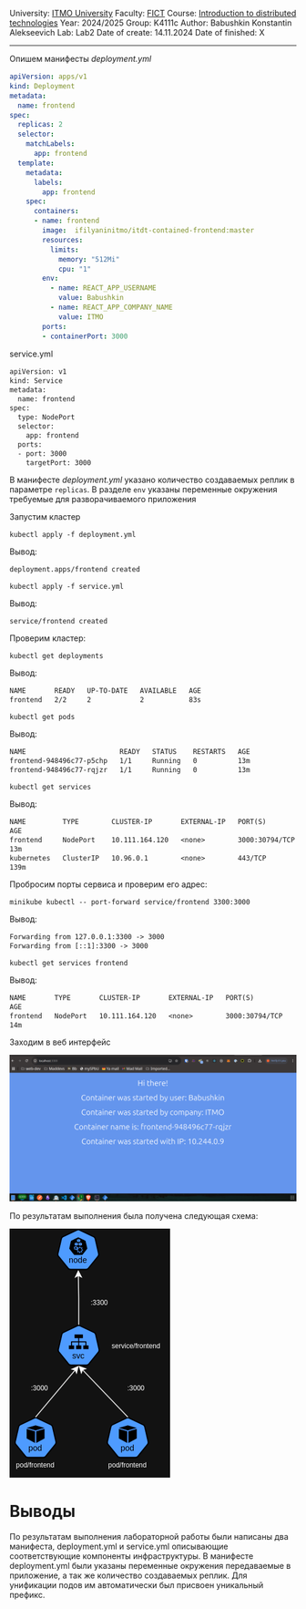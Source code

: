 
University: [ITMO University](https://itmo.ru/ru/)
Faculty: [FICT](https://fict.itmo.ru)
Course: [Introduction to distributed technologies](https://github.com/itmo-ict-faculty/introduction-to-distributed-technologies)
Year: 2024/2025
Group: K4111c
Author: Babushkin Konstantin Alekseevich
Lab: Lab2
Date of create: 14.11.2024
Date of finished: X

---

Опишем манифесты 
*deployment.yml*
```yml
apiVersion: apps/v1
kind: Deployment
metadata:
  name: frontend
spec:
  replicas: 2
  selector:
    matchLabels:
      app: frontend
  template:
    metadata:
      labels:
        app: frontend
    spec:
      containers:
      - name: frontend
        image:  ifilyaninitmo/itdt-contained-frontend:master
        resources:
          limits:
            memory: "512Mi"
            cpu: "1"
        env:
          - name: REACT_APP_USERNAME
	        value: Babushkin
          - name: REACT_APP_COMPANY_NAME
	        value: ITMO
        ports:
        - containerPort: 3000
```

service.yml
```
apiVersion: v1
kind: Service
metadata:
  name: frontend
spec:
  type: NodePort
  selector:
    app: frontend
  ports:
  - port: 3000
    targetPort: 3000
```

В манифесте *deployment.yml* указано количество создаваемых реплик в параметре `replicas`. В разделе `env` указаны переменные окружения требуемые для разворачиваемого приложения 

Запустим кластер
```
kubectl apply -f deployment.yml
```

Вывод:
```
deployment.apps/frontend created
```

```
kubectl apply -f service.yml
```

Вывод:
```
service/frontend created
```

Проверим кластер:
```
kubectl get deployments
```

Вывод:
```
NAME       READY   UP-TO-DATE   AVAILABLE   AGE
frontend   2/2     2            2           83s
```

```
kubectl get pods
```

Вывод:
```
NAME                       READY   STATUS    RESTARTS   AGE
frontend-948496c77-p5chp   1/1     Running   0          13m
frontend-948496c77-rqjzr   1/1     Running   0          13m
```

```
kubectl get services
```

Вывод:
```
NAME         TYPE        CLUSTER-IP       EXTERNAL-IP   PORT(S)          AGE
frontend     NodePort    10.111.164.120   <none>        3000:30794/TCP   13m
kubernetes   ClusterIP   10.96.0.1        <none>        443/TCP          139m
```

Пробросим порты сервиса и проверим его адрес:
```
minikube kubectl -- port-forward service/frontend 3300:3000
```

Вывод:
```
Forwarding from 127.0.0.1:3300 -> 3000
Forwarding from [::1]:3300 -> 3000
```

```
kubectl get services frontend
```

Вывод:
```
NAME       TYPE       CLUSTER-IP       EXTERNAL-IP   PORT(S)          AGE
frontend   NodePort   10.111.164.120   <none>        3000:30794/TCP   14m
```

Заходим в веб интерфейс

![image](./content/1.png)

По результатам  выполнения была получена следующая схема:

![image](./content/lab2.drawio.png)

# Выводы

По результатам выполнения лабораторной работы были написаны два манифеста, deployment.yml и service.yml описывающие соответствующие компоненты инфраструктуры. В манифесте deployment.yml были указаны переменные окружения передаваемые в приложение, а так же количество создаваемых реплик. Для унификации подов им автоматически был присвоен уникальный префикс.
